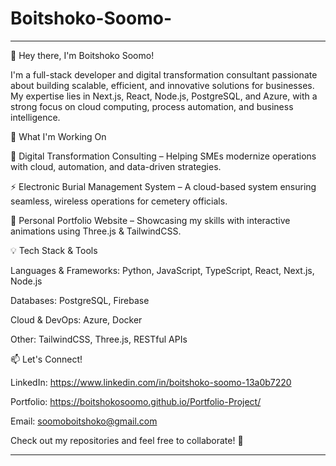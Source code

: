 # Boitshoko-Soomo-

---

👋 Hey there, I'm Boitshoko Soomo!

I'm a full-stack developer and digital transformation consultant passionate about building scalable, efficient, and innovative solutions for businesses. My expertise lies in Next.js, React, Node.js, PostgreSQL, and Azure, with a strong focus on cloud computing, process automation, and business intelligence.

🚀 What I'm Working On

🔗 Digital Transformation Consulting – Helping SMEs modernize operations with cloud, automation, and data-driven strategies.

⚡ Electronic Burial Management System – A cloud-based system ensuring seamless, wireless operations for cemetery officials.

🎨 Personal Portfolio Website – Showcasing my skills with interactive animations using Three.js & TailwindCSS.


💡 Tech Stack & Tools

Languages & Frameworks: Python, JavaScript, TypeScript, React, Next.js, Node.js

Databases: PostgreSQL, Firebase

Cloud & DevOps: Azure, Docker

Other: TailwindCSS, Three.js, RESTful APIs


📫 Let's Connect!

LinkedIn: https://www.linkedin.com/in/boitshoko-soomo-13a0b7220

Portfolio: https://boitshokosoomo.github.io/Portfolio-Project/

Email: soomoboitshoko@gmail.com


Check out my repositories and feel free to collaborate! 🚀


---
